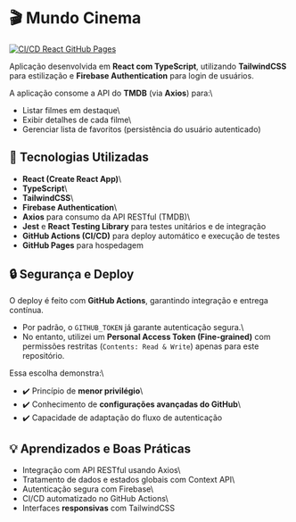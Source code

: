 # 🎬 Mundo Cinema

[![CI/CD React GitHub Pages](https://github.com/ivelcorvo/mundo-cinema/actions/workflows/ci-cd.yml/badge.svg)](https://github.com/ivelcorvo/mundo-cinema/actions/workflows/ci-cd.yml)

Aplicação desenvolvida em **React com TypeScript**, utilizando
**TailwindCSS** para estilização e **Firebase Authentication** para
login de usuários.

A aplicação consome a API do **TMDB** (via **Axios**) para:\
- Listar filmes em destaque\
- Exibir detalhes de cada filme\
- Gerenciar lista de favoritos (persistência do usuário autenticado)

## 🚀 Tecnologias Utilizadas

-   **React (Create React App)**\
-   **TypeScript**\
-   **TailwindCSS**\
-   **Firebase Authentication**\
-   **Axios** para consumo da API RESTful (TMDB)\
-   **Jest** e **React Testing Library** para testes unitários e de integração
-   **GitHub Actions (CI/CD)** para deploy automático e execução de testes
-   **GitHub Pages** para hospedagem

## 🔒 Segurança e Deploy

O deploy é feito com **GitHub Actions**, garantindo integração e entrega
contínua.

-   Por padrão, o `GITHUB_TOKEN` já garante autenticação segura.\
-   No entanto, utilizei um **Personal Access Token (Fine-grained)** com
    permissões restritas (`Contents: Read & Write`) apenas para este
    repositório.

Essa escolha demonstra:\
- ✔️ Princípio de **menor privilégio**\
- ✔️ Conhecimento de **configurações avançadas do GitHub**\
- ✔️ Capacidade de adaptação do fluxo de autenticação

## 💡 Aprendizados e Boas Práticas

-   Integração com API RESTful usando Axios\
-   Tratamento de dados e estados globais com Context API\
-   Autenticação segura com Firebase\
-   CI/CD automatizado no GitHub Actions\
-   Interfaces **responsivas** com TailwindCSS

